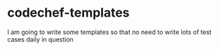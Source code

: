 # codechef-templates

I am going to write some templates so that no need to write lots of test cases daily in question
